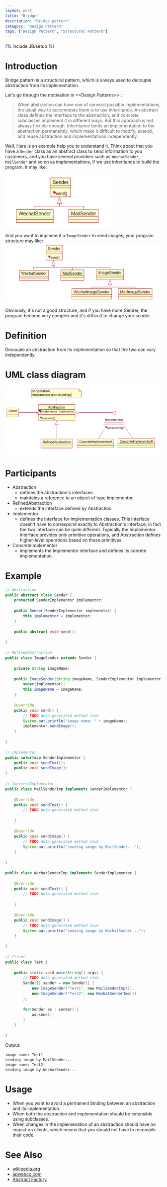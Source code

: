 ```yaml
---
layout: post
title: "Bridge"
description: "Bridge pattern"
category: "Design Pattern"
tags: ["Design Pattern", "Structural Pattern"]
---
```

{% include JB/setup %}

# Introduction
Bridge pattern is a structural pattern, which is always used to decouple abstraction from its implementation.

Let's go through the motivation in \<\<Design Patterns\>\> :

> When abstraction can have one of serveral possible implementations, the usual way to accomodate them is to use inheritance. An abstract class defines the interface to the abstraction, and concrete subclasses implement it in different ways. But this approach is not always flexible enough. Inheritance binds an implementation to the abstraction permanently, which make it difficult to modify, extend, and reuse abstraction and implementations independently.

Well, Here is an example help you to understand it.
Think about that you have a `Sender` class as an abstract class to send information to you customers, and you have several providers such as `WechatSender`, `MailSender` and so on as implementations, if we use inheritance to build the program, it may like:

![non-bridge](/assets/images/designpattern/non_bridge.png)

And you want to implement a `ImageSender` to send images, your program structure may like:
![non-bridge2](/assets/images/designpattern/non_bridge2.png)

Obviously, it's not a good structure, and if you have more Sender, the program become very complex and it's difficult to change your sender.

# Definition
Decouple an abstraction from its implementation so that the two can vary independently.

# UML class diagram
![bridge](/assets/images/designpattern/bridge.png "Bridge pattern")

# Participants

* Abstraction
	* defines the abstraction's interfaces.
	* maintains a reference to an object of type Implementor.
* RefinedAbstraction
	* extends the interface defined by Abstraction
* Implementor
	* defines the interface for implementation classes. This interface doesn't have to correspond exactly to Abstraction's interface; in fact the two interface can be quite different. Typically the Implementor interface provides only primitive operations, and Abstraction defines higher-level operations based on these primitives.
* ConcreteImplementor
	* implements the Implementor interface and defines its conrete implementation.

# Example

```java
// Abstraction
public abstract class Sender {
	protected SenderImplementor implementor;
	
	public Sender(SenderImplementor implementor) {
		this.implementor = implementor;
	}
	
	public abstract void send();
		
}

// RefinedAbstraction
public class ImageSender extends Sender {

	private String imageName;

	public ImageSender(String imageName, SenderImplementor implementor) {
		super(implementor);
		this.imageName = imageName;
	}

	@Override
	public void send() {
		// TODO Auto-generated method stub
		System.out.println("image name: " + imageName);
		implementor.sendImage();
	}

}

// Implementor
public interface SenderImplementor {
	public void sendText();
	public void sendImage();
}

// ConcreteImplementor
public class MailSenderImp implements SenderImplementor {

	@Override
	public void sendText() {
		// TODO Auto-generated method stub

	}

	@Override
	public void sendImage() {
		// TODO Auto-generated method stub
		System.out.println("sending image by MailSender...");
	}

}

public class WechatSenderImp implements SenderImplementor {

	@Override
	public void sendText() {
		// TODO Auto-generated method stub

	}

	@Override
	public void sendImage() {
		// TODO Auto-generated method stub
		System.out.println("sending image by WechatSender...");
	}

}

// Client
public class Test {

	public static void main(String[] args) {
		// TODO Auto-generated method stub
		Sender[] sender = new Sender[] {
			new ImageSender("Test1", new MailSenderImp()),
			new ImageSender("Test2", new WechatSenderImp())
		};
		
		for(Sender as : sender) {
			as.send();
		}
	}

}
```

Output:

```
image name: Test1
sending image by MailSender...
image name: Test2
sending image by WechatSender...
```

# Usage

* When you want to avoid a permanent binding between an abstraction and its implementation.
* When both the abstraction and implementation should be extensible using subclasses.
* When changes in the implemenation of an abstraction should have no impact on clients, which means that you should not have to recompile their code.

# See Also

* [wikipedia.org](http://en.wikipedia.org/wiki/Bridge_pattern "wikipedia.org")
* [apwebco.com](http://www.apwebco.com/gofpatterns/structural/Bridge.html "apwebco.com")
* [Abstract Factory](/2013/12/20/abstract-factory/ "Abstract Factory")